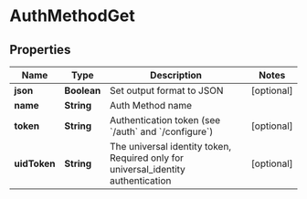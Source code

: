 

# AuthMethodGet


## Properties

Name | Type | Description | Notes
------------ | ------------- | ------------- | -------------
**json** | **Boolean** | Set output format to JSON |  [optional]
**name** | **String** | Auth Method name | 
**token** | **String** | Authentication token (see &#x60;/auth&#x60; and &#x60;/configure&#x60;) |  [optional]
**uidToken** | **String** | The universal identity token, Required only for universal_identity authentication |  [optional]



